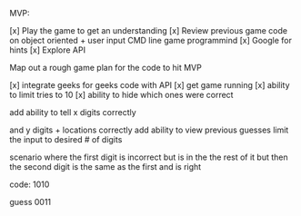 MVP:

[x] Play the game to get an understanding
[x] Review previous game code on object oriented + user input CMD line game programmind
[x] Google for hints
[x] Explore API

Map out a rough game plan for the code to hit MVP

[x] integrate geeks for geeks code with API
[x] get game running
[x] ability to limit tries to 10
[x] ability to hide which ones were correct

add ability to tell x digits correctly

and y digits + locations correctly
add ability to view previous guesses
limit the input to desired # of digits

scenario where the first digit is incorrect but is in the the rest of it but then the second digit is the same as the first and is right

code:
1010

guess
0011
